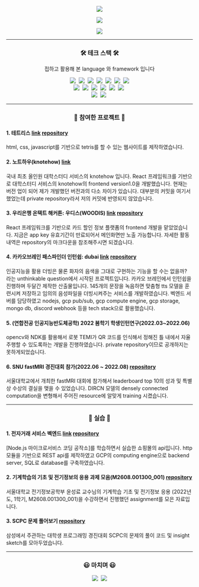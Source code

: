 <p align="center">
  <a href="https://capsule-render.vercel.app"><img src="https://capsule-render.vercel.app/api?type=soft&color=auto&height=150&section=header&text=JUNPYOSEO&fontSize=70&animation=twinkling"/></a>
</p>

<p align="center">
  <a href="https://github-readme-stats.vercel.app"><img src="https://github-readme-stats.vercel.app/api?username=Giventicket"/></a>
</p>


<p align="center">
  <a href="https://www.acmicpc.net/user/jpseo99"><img src="http://mazassumnida.wtf/api/v2/generate_badge?boj=jpseo99"/></a>
</p>

<hr/>

<h3 align="center">🛠 테크 스택 🛠</h3>
<p align="center">접하고 활용해 본 language 와 framework 입니다</p>

<p align="center">
  <img src="https://img.shields.io/badge/Python-3766AB?style=flat-square&logo=Python&logoColor=white"/></a>&nbsp 
  <img src="https://img.shields.io/badge/Java-007396?style=flat-square&logo=Java&logoColor=white"/></a>&nbsp 
  <img src="https://img.shields.io/badge/C++-00599C?style=flat-square&logo=C%2B%2B&logoColor=white"/></a>&nbsp 
  <img src="https://img.shields.io/badge/C-A8B9CC?style=flat-square&logo=C&logoColor=white"/></a>&nbsp 
  <img src="https://img.shields.io/badge/Javascript-ffb13b?style=flat-square&logo=javascript&logoColor=white"/></a>&nbsp 
  <img src="https://img.shields.io/badge/css-1572B6?style=flat-square&logo=css3&logoColor=white"/></a>&nbsp 
  <img src="https://img.shields.io/badge/html5-E5C2B6?style=flat-square&logo=html5&logoColor=white">
  <br>
  <img src="https://img.shields.io/badge/Mysql-E6B91E?style=flat-square&logo=MySql&logoColor=white"/></a>&nbsp 
  <img src="https://img.shields.io/badge/aws-333664?style=flat-square&logo=amazon-aws&logoColor=white"/></a>&nbsp 
  <img src="https://img.shields.io/badge/express-333664?style=flat-square&logo=express&logoColor=white"/></a>&nbsp 
  <img src="https://img.shields.io/badge/react-333664?style=flat-square&logo=react&logoColor=white"/></a>&nbsp 
  <img src="https://img.shields.io/badge/docker-33ee64?style=flat-square&logo=docker&logoColor=white"/></a>&nbsp 
  <img src="https://img.shields.io/badge/mongoDB-eeee64?style=flat-square&logo=mongoDB&logoColor=white"/></a>&nbsp 
  <br>
  <img src="https://img.shields.io/badge/pytorch-eeee64?style=flat-square&logo=pytorch&logoColor=white"/></a>&nbsp 
  <img src="https://img.shields.io/badge/tensorflow-eece64?style=flat-square&logo=tensorflow&logoColor=white"/></a>&nbsp
</p>
<hr/>
<h3 align="center">🐯 참여한 프로젝트 🐯</h3>
  <h4 align="">
    1. 테트리스 
    <a href="https://backtotetris.netlify.app/">link</a>
    <a href="https://github.com/Giventicket/Tetris">repository</a>
  </h4>
   <div>html, css, javascript를 기반으로 tetris를 할 수 있는 웹사이트를 제작하였습니다.</div>
   
  <h4 align="">
    2. 노트하우(knotehow) 
    <a href="https://www.knotehow.com/">link</a>
  </h4>
  <div>국내 최초 올인원 대학스터디 서비스의 knotehow 입니다. React 프레임워크를 기반으로 대학스터디 서비스의 knotehow의 frontend version1.0을 개발했습니다. 현재는 버전 업이 되어 제가 개발했던 버전과의 다소 차이가 있습니다. 대부분의 커밋을 여기서 했었는데 private repository라서 저의 커밋에 반영되지 않았습니다. <div>
  
   <h4 align="">
    3. 우리은행 온택트 해커톤: 우디스(WOODIS)  
    <a href="https://woodis.netlify.app/">link</a>
    <a href="https://github.com/Giventicket/woodis_frontend">repository</a>
  </h4>
  <div>React 프레임워크를 기반으로 카드 할인 정보 플랫폼의 frontend 개발을 맡았었습니다. 지금은 app key 유효기간이 만료되어서 메인화면만 노출 가능합니다. 자세한 활동 내역은 repository의 마크다운을 참조해주시면 되겠습니다.<div>
    
   <h4 align="">
    4. 카카오브레인 패스파인더 인턴쉽: dubai
    <a href="https://dub-ai.site/">link</a>
    <a href="https://github.com/Giventicket/apeach-back">repository</a>
   </h4>
  <div>인공지능을 활용 더빙은 물론 화자의 음색을 그대로 구현하는 기능을 할 수는 없을까? 라는 unthinkable question에서 시작된 프로젝트입니다. 카카오 브레인에서 인턴쉽을 진행하며 두달간 제작한 산출물입니다. 145개의 문장을 녹음하면 맞춤형 tts 모델을 훈련시켜 저장하고 임의의 음성파일을 더빙시켜주는 서비스를 개발하였습니다. 벡엔드 서버를 담당하였고 nodejs, gcp pub/sub, gcp compute engine, gcp storage, mongo db, discord webhook 등을 tech stack으로 활용했습니다. <div>

   <h4 align="">
    5. (연합전공 인공지능반도체공학) 2022 봄학기 학생인턴연구(2022.03~2022.06)
   </h4>
  <div> opencv와 NDK를 활용해서 로봇 TEMI가 QR 코드를 인식해서 정해진 틀 내에서 자율주행할 수 있도록하는 개발을 진행하였습니다. private repository이므로 공개하지는 못하게되었습니다.<div>
  
   <h4 align="">
    6. SNU fastMRI 경진대회 참가(2022.06 ~ 2022.08)
    <a href="https://github.com/Giventicket/snu-fastmri-modified-DIRCN/tree/main/DIRCN">repository</a>
   </h4>
  <div> 서울대학교에서 개최한 fastMRI 대회에 참가해서 leaderboard top 10의 성과 및 특별상 수상의 결실을 맺을 수 있었습니다. DIRCN 모델의 densely connected computation을 변형해서 주어진 resource에 알맞게 training 시켰습니다. <div>


</h3>

<hr/>
    
<h3 align="center">🐇 실습 🐇</h3>
  <h4 align="">
    1. 전자거래 서비스 벡엔드 
    <a href="https://seo-jun-pyo.gitbook.io/transaction/">link</a>
    <a href="https://github.com/Giventicket/Transaction">repository</a>
  </h4>
  <div>
   [Node.js 마이크로서비스 코딩 공작소]를 학습하면서 실습한 쇼핑몰의 api입니다. http 모듈을 기반으로 REST api를 제작하였고 GCP의 computing engine으로 backend server, SQL로 database를 구축하였습니다.
  </div>
   <h4 align="">
    2. 기계학습의 기초 및 전기정보의 응용 과제 모음(M2608.001300_001)
    <a href="https://github.com/Giventicket/MachineLearningAssignment-M2608.001300_001-">repository</a>
  </h4>
  <div>
서울대학교 전기정보공학부 윤성료 교수님의 기계학습 기초 및 전기정보 응용 (2022년도, 1학기, M2608.001300_001)을 수강하면서 진행했던 assignment를 모은 자료입니다.
  </div>
    <h4 align="">
    3. SCPC 문제 풀어보기
    <a href="https://github.com/Giventicket/SCPC">repository</a>
  </h4>
  <div>
삼성에서 주관하는 대학생 프로그래밍 경진대회 SCPC의 문제의 풀이 코드 및 insight sketch를 모아두었습니다.
  </div>

<hr/>
<h3 align="center">😃 마치며 😃</h3>
<p align="center">
    <a href="https://www.instagram.com/junpyoseo/"><img src="https://img.shields.io/badge/Instagram-E4405F?style=flat-square&logo=Instagram&logoColor=white&link=https://www.instagram.com/woo0_hooo/"/></a>&nbsp
  <a href="https://hits.seeyoufarm.com"><img src="https://hits.seeyoufarm.com/api/count/incr/badge.svg?url=https%3A%2F%2Fgithub.com%2FGiventicket&count_bg=%2379C83D&title_bg=%23555555&icon=&icon_color=%23E7E7E7&title=hits&edge_flat=false"/></a>
</p>
    
    
<br/>
